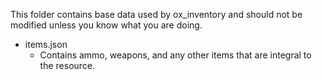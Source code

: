 This folder contains base data used by ox_inventory and should not be modified
unless you know what you are doing.

- items.json
  - Contains ammo, weapons, and any other items that are integral to the resource.
